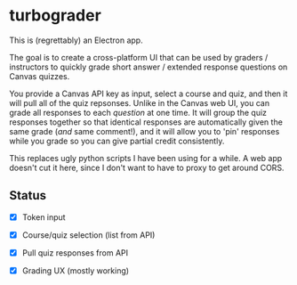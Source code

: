 turbograder
=====

This is (regrettably) an Electron app.

The goal is to create a cross-platform UI that can be used by graders / instructors to quickly grade short answer / extended response questions on Canvas quizzes.

You provide a Canvas API key as input, select a course and quiz, and then it will pull all of the quiz repsonses. Unlike in the Canvas web UI, you can grade all responses to each *question* at one time. It will group the quiz responses together so that identical responses are automatically given the same grade (*and* same comment!), and it will allow you to 'pin' responses while you grade so you can give partial credit consistently.

This replaces ugly python scripts I have been using for a while. A web app doesn't cut it here, since I don't want to have to proxy to get around CORS.


Status
----

- [x] Token input
- [x] Course/quiz selection (list from API)
- [x] Pull quiz responses from API
- [x] Grading UX (mostly working)

